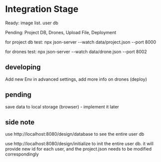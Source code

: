# Integration Stage

Ready: image list. user db


Pending: Project DB, Drones, Upload File, Deployment


for project db test: npx json-server --watch data/project.json --port 8000

for drones test: npx json-server --watch data/drone.json --port 8002


## developing

Add new Env in advanced settings, add more info on drones (deploy)

## pending

save data to local storage (browser) - implement it later

## side note

use http://localhost:8080/design/database to see the entire user db

use http://localhost:8080/design/initialize to init the entire user db. it will provide new id for each user, and the project.json needs to be modified correspondingly
